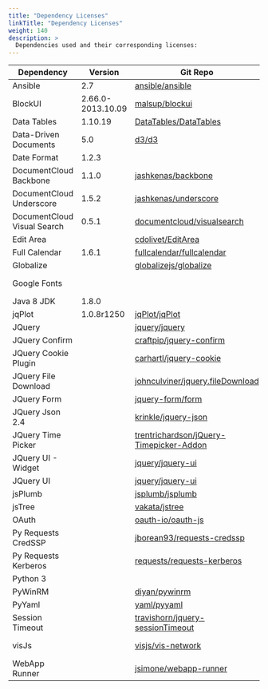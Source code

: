 ```yaml
---
title: "Dependency Licenses"
linkTitle: "Dependency Licenses"
weight: 140
description: >
  Dependencies used and their corresponding licenses:
---
```


| Dependency                  | Version           | Git Repo                                                                                              | License                                                                                           |
|-----------------------------|-------------------|-------------------------------------------------------------------------------------------------------|---------------------------------------------------------------------------------------------------|
| Ansible                     | 2.7               | [ansible/ansible](https://github.com/ansible/ansible)                                                 | [GPL-3](https://github.com/ansible/ansible/blob/devel/COPYING)                                    |
| BlockUI                     | 2.66.0-2013.10.09 | [malsup/blockui](https://github.com/malsup/blockui/)                                                  | [MIT License](http://malsup.github.com/mit-license.txt)                                           |
| Data Tables                 | 1.10.19           | [DataTables/DataTables](https://github.com/DataTables/DataTables)                                     | [MIT License](https://datatables.net/license_mit)                                                 |
| Data-Driven Documents       | 5.0               | [d3/d3](https://github.com/d3/d3)                                                                     | [BSD-3-Clause License](https://github.com/d3/d3/blob/master/LICENSE)                              |
| Date Format                 | 1.2.3             |                                                                                                       | [MIT License](https://opensource.org/licenses/MIT)                                                |
| DocumentCloud Backbone      | 1.1.0             | [jashkenas/backbone](https://github.com/jashkenas/backbone)                                           | [MIT License](https://github.com/jashkenas/backbone/blob/master/LICENSE)                          |
| DocumentCloud Underscore    | 1.5.2             | [jashkenas/underscore](https://github.com/jashkenas/underscore)                                       | [DocumentCloud](https://github.com/jashkenas/underscore/blob/master/LICENSE)                      |
| DocumentCloud Visual Search | 0.5.1             | [documentcloud/visualsearch](https://github.com/documentcloud/visualsearch)                           | [MIT License](https://github.com/documentcloud/visualsearch/blob/master/LICENSE)                  |
| Edit Area                   |                   | [cdolivet/EditArea](https://github.com/cdolivet/EditArea)                                             | [Apache 2](https://github.com/cdolivet/EditArea/blob/master/license_apache.txt)                   |
| Full Calendar               | 1.6.1             | [fullcalendar/fullcalendar](https://github.com/fullcalendar/fullcalendar)                             | [MIT License](https://github.com/fullcalendar/fullcalendar/blob/master/LICENSE.txt)               |
| Globalize                   |                   | [globalizejs/globalize](https://github.com/globalizejs/globalize)                                     | [JQuery License](https://github.com/globalizejs/globalize/blob/master/LICENSE)                    |
| Google Fonts                |                   |                                                                                                       | [Google APIs License](https://developers.google.com/terms)                                        |
| Java 8 JDK                  | 1.8.0             |                                                                                                       | [OTN License](https://www.oracle.com/downloads/licenses/javase-license1.html)                     |
| jqPlot                      | 1.0.8r1250        | [jqPlot/jqPlot](https://github.com/jqPlot/jqPlot)                                                     | [MIT License](https://github.com/jqPlot/jqPlot/blob/master/copyright.txt)                         |
| JQuery                      |                   | [jquery/jquery](https://github.com/jquery/jquery)                                                     | [MIT License](https://github.com/jquery/jquery/blob/master/LICENSE.txt)                           |
| JQuery Confirm              |                   | [craftpip/jquery-confirm](https://github.com/craftpip/jquery-confirm)                                 | [MIT License](https://github.com/craftpip/jquery-confirm/blob/master/LICENSE)                     |
| JQuery Cookie Plugin        |                   | [carhartl/jquery-cookie](https://github.com/carhartl/jquery-cookie)                                   | [MIT License](https://github.com/carhartl/jquery-cookie/blob/master/MIT-LICENSE.txt)              |
| JQuery File Download        |                   | [johnculviner/jquery.fileDownload](https://github.com/johnculviner/jquery.fileDownload)               | [MIT License](https://github.com/johnculviner/jquery.fileDownload/blob/master/LICENSE)            |
| JQuery Form                 |                   | [jquery-form/form](https://github.com/jquery-form/form)                                               | [MIT License](https://github.com/jquery-form/form/blob/master/LICENSE)                            |
| JQuery Json 2.4             |                   | [krinkle/jquery-json](https://github.com/krinkle/jquery-json)                                         | [MIT License](https://github.com/Krinkle/jquery-json/blob/master/LICENSE.txt)                     |
| JQuery Time Picker          |                   | [trentrichardson/jQuery-Timepicker-Addon](https://github.com/trentrichardson/jQuery-Timepicker-Addon) | [MIT License](https://github.com/trentrichardson/jQuery-Timepicker-Addon/blob/master/LICENSE-MIT) |
| JQuery UI - Widget          |                   | [jquery/jquery-ui](https://github.com/jquery/jquery-ui)                                               | [JQuery License](https://github.com/jquery/jquery-ui/blob/master/LICENSE.txt)                     |
| JQuery UI                   |                   | [jquery/jquery-ui](https://github.com/jquery/jquery-ui)                                               | [JQuery License](https://github.com/jquery/jquery-ui/blob/master/LICENSE.txt)                     |
| jsPlumb                     |                   | [jsplumb/jsplumb](https://github.com/jsplumb/jsplumb)                                                 | [MIT License](https://github.com/jsplumb/jsplumb/blob/master/jsPlumb-LICENSE.txt)                 |
| jsTree                      |                   | [vakata/jstree](https://github.com/vakata/jstree)                                                     | [MIT License](https://github.com/vakata/jstree/blob/master/LICENSE-MIT)                           |
| OAuth                       |                   | [oauth-io/oauth-js](https://github.com/oauth-io/oauth-js)                                             | [Apache 2](https://www.apache.org/licenses/LICENSE-2.0)                                           |
| Py Requests CredSSP         |                   | [jborean93/requests-credssp](https://github.com/jborean93/requests-credssp)                           | [MIT License](https://github.com/jborean93/requests-credssp/blob/master/LICENSE)                  |
| Py Requests Kerberos        |                   | [requests/requests-kerberos](https://github.com/requests/requests-kerberos)                           | [ISC License](https://github.com/requests/requests-kerberos/blob/master/LICENSE)                  |
| Python 3                    |                   |                                                                                                       | [PSF License](https://docs.python.org/3/license.html)                                             |
| PyWinRM                     |                   | [diyan/pywinrm](https://github.com/diyan/pywinrm/)                                                    | [MIT License](https://github.com/diyan/pywinrm/blob/master/LICENSE)                               |
| PyYaml                      |                   | [yaml/pyyaml](https://github.com/yaml/pyyaml)                                                         | [MIT License](https://github.com/yaml/pyyaml/blob/master/LICENSE)                                 |
| Session Timeout             |                   | [travishorn/jquery-sessionTimeout](https://github.com/travishorn/jquery-sessionTimeout)               | [MIT License](https://github.com/travishorn/jquery-sessionTimeout/blob/master/LICENSE.md)         |
| visJs                       |                   | [visjs/vis-network](https://github.com/visjs/vis-network)                                             | [Apache 2 License](https://github.com/visjs/vis-network/blob/master/LICENSE-APACHE-2.0)           |
| WebApp Runner               |                   | [jsimone/webapp-runner](https://github.com/jsimone/webapp-runner)                                     | [BSD-3-Clause License](https://github.com/heroku/webapp-runner/blob/main/LICENSE)                 |
